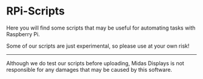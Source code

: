 # RPi-Scripts

Here you will find some scripts that may be useful for automating tasks with Raspberry Pi.

Some of our scripts are just experimental, so please use at your own risk!
  
</n>  
  
---
Although we do test our scripts before uploading, Midas Displays is not responsible for any damages that may be caused by this software.
